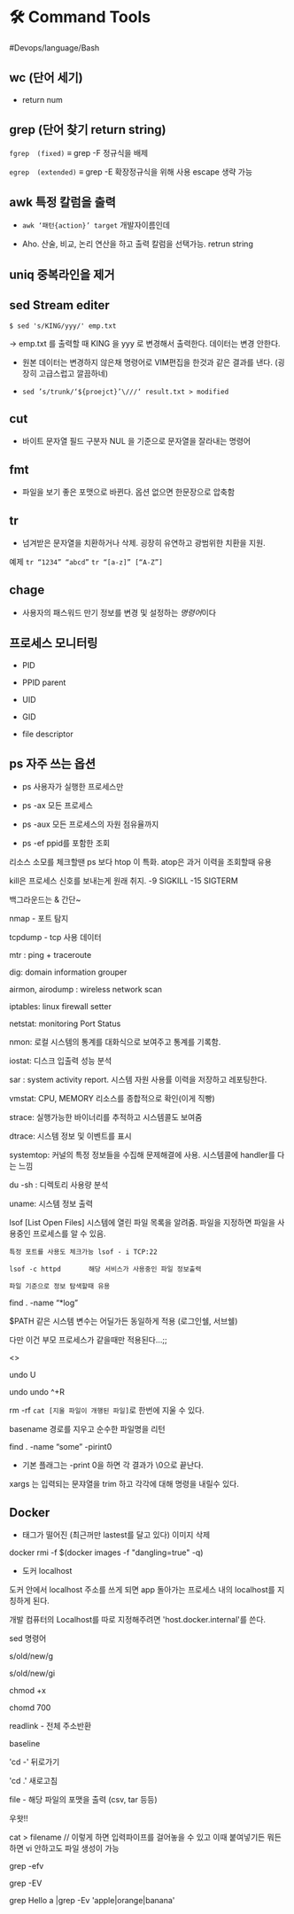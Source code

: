 # 🛠 Command Tools

#Devops/language/Bash

## wc (단어 세기)

* return num



## grep (단어 찾기 return string)

`fgrep	(fixed)` ≡ grep -F	정규식을 배제

`egrep	(extended)` ≡ grep -E 확장정규식을 위해 사용 escape 생략 가능



## awk	특정 칼럼을 출력  

* `awk ‘패턴{action}’ target` 개발자이름인데 

* Aho. 산술, 비교, 논리 연산을 하고 출력 칼럼을 선택가능. retrun string



## uniq	중복라인을 제거

## sed	Stream editer 	

`$ sed 's/KING/yyy/' emp.txt`

→  emp.txt 를 출력할 때 KING 을 yyy 로 변경해서 출력한다. 데이터는 변경 안한다.

* 원본 데이터는 변경하지 않은채 명령어로 VIM편집을 한것과 같은 결과를 낸다. (굉장히 고급스럽고 깔끔하네)

* `sed ’s/trunk/‘${proejct}’\///‘ result.txt > modified`



## cut	

* 바이트 문자열 필드 구분자 NUL 을 기준으로 문자열을 잘라내는 명령어



## fmt	

* 파일을 보기 좋은 포맷으로 바뀐다. 옵션 없으면 한문장으로 압축함

	

## tr  

* 넘겨받은 문자열을 치환하거나 삭제. 굉장히 유연하고 광범위한 치환을 지원. 

예제 `tr “1234” “abcd”` `tr “[a-z]” [“A-Z”]`



## chage 

* 사용자의 패스워드 만기 정보를 변경 및 설정하는 *명령어*이다



## 프로세스 모니터링

* PID

* PPID parent

* UID

* GID

* file descriptor



## ps 자주 쓰는 옵션

* ps 			사용자가 실행한 프로세스만

* ps -ax		모든 프로세스

* ps -aux	모든 프로세스의 자원 점유율까지

* ps -ef		ppid를 포함한 조회



리소스 소모를 체크할땐 ps 보다 htop 이 특화. atop은 과거 이력을 조회할때 유용

kill은 프로세스 신호를 보내는게 원래 취지. -9  SIGKILL -15 SIGTERM 

백그라운드는 & 간단~



nmap - 포트 탐지

tcpdump - tcp 사용 데이터

mtr : ping + traceroute

dig: domain information grouper

airmon, airodump : wireless network scan

iptables: linux firewall setter

netstat: monitoring Port Status



nmon: 로컬 시스템의 통계를 대화식으로 보여주고 통계를 기록함.

iostat: 디스크 입출력 성능 분석

sar : system activity report. 시스템 자원 사용률 이력을 저장하고 레포팅한다.

vmstat: CPU, MEMORY 리소스를 종합적으로 확인(이게 직빵)



strace: 실행가능한 바이너리를 추적하고 시스템콜도 보여줌

dtrace: 시스템 정보 및 이벤트를 표시

systemtop: 커널의 특정 정보들을 수집해 문제해결에 사용. 시스템콜에 handler를 다는 느낌

du -sh : 디렉토리 사용량 분석

uname: 시스템 정보 출력



lsof	[List Open Files] 시스템에 열린 파일 목록을 알려줌. 파일을 지정하면 파일을 사용중인 프로세스를 알 수 있음.

	특정 포트를 사용도 체크가능 lsof - i TCP:22

	lsof -c httpd		해당 서비스가 사용중인 파일 정보출력

	파일 기준으로 정보 탐색할때 유용





find . -name “*log”



$PATH 같은 시스템 변수는 어딜가든 동일하게 적용 (로그인쉘, 서브쉘)

다만 이건 부모 프로세스가 같을때만 적용된다…;;



<<VIM>>

undo U

undo undo  ^+R 





rm -rf `cat [지울 파일이 개행된 파일]`로 한번에 지울 수 있다.

basename 경로를 지우고 순수한 파일명을 리턴





find . -name “some” -pirint0

* 기본 플래그는 -print 0을 하면 각 결과가 \0으로 끝난다. 



xargs 는 입력되는 문쟈열을 trim 하고 각각에 대해 명령을 내릴수 있다. 





## Docker

* 태그가 떨어진 (최근꺼만 lastest를 달고 있다) 이미지 삭제

docker rmi -f $(docker images -f "dangling=true" -q)



* 도커 localhost

도커 안에서 localhost 주소를 쓰게 되면 app 돌아가는 프로세스 내의 localhost를 지칭하게 된다.

개발 컴퓨터의 Localhost를 따로 지정해주려면 'host.docker.internal'를 쓴다.



sed 명령어

s/old/new/g

s/old/new/gi



chmod +x

chomd 700



readlink - 전체 주소반환

baseline



'cd -' 뒤로가기

'cd .' 새로고침



file - 해당 파일의 포맷을 출력 (csv, tar 등등)



우왓!!

cat > filename	// 이렇게 하면 입력파이프를 걸어놓을 수 있고 이때 붙여넣기든 뭐든 하면 vi 안하고도 파일 생성이 가능





grep -efv

grep -EV 

grep Hello a |grep -Ev 'apple|orange|banana'
